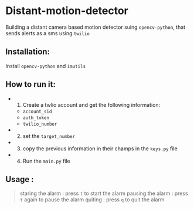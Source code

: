 # Distant-motion-detector
Building a distant camera based motion detector suing ``opencv-python``, that sends alerts as a sms using ``twilio``

## Installation:
Install ``opencv-python`` and ``imutils``

## How to run it:
- 1. Create a twlio account and get the following information:
  - ``account_sid``
  - ``auth_token``
  - ``twilio_number``

- 2. set the ``target_number``
- 3. copy the previous information in their champs in the ``keys.py`` file 
- 4. Run the ``main.py`` file

## Usage : 

> staring the alarm : press ``t`` to start the alarm
> pausing the alarm : press ``t`` again to pause the alarm
> quiting : press ``q`` to quit the alarm
